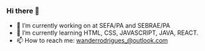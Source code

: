 ### Hi there 👋


- 🔭 I’m currently working on at SEFA/PA and SEBRAE/PA
- 🌱 I’m currently learning HTML, CSS, JAVASCRIPT, JAVA, REACT.
- 📫 How to reach me: wanderrodrigues_@outlook.com

